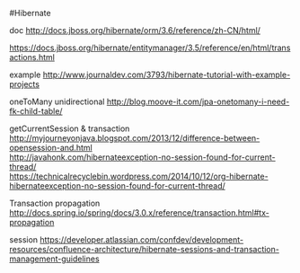 #Hibernate

doc http://docs.jboss.org/hibernate/orm/3.6/reference/zh-CN/html/

https://docs.jboss.org/hibernate/entitymanager/3.5/reference/en/html/transactions.html

example http://www.journaldev.com/3793/hibernate-tutorial-with-example-projects


oneToMany unidirectional  http://blog.moove-it.com/jpa-onetomany-i-need-fk-child-table/


getCurrentSession & transaction http://myjourneyonjava.blogspot.com/2013/12/difference-between-opensession-and.html<br/>http://javahonk.com/hibernateexception-no-session-found-for-current-thread/<br/>https://technicalrecyclebin.wordpress.com/2014/10/12/org-hibernate-hibernateexception-no-session-found-for-current-thread/


Transaction propagation  http://docs.spring.io/spring/docs/3.0.x/reference/transaction.html#tx-propagation

session https://developer.atlassian.com/confdev/development-resources/confluence-architecture/hibernate-sessions-and-transaction-management-guidelines
